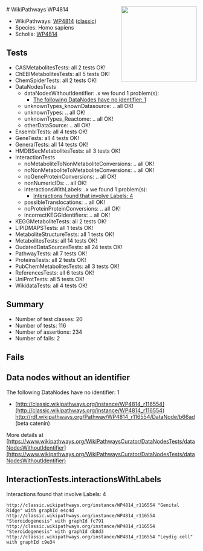 <img style="float: right; width: 200px" src="https://upload.wikimedia.org/wikipedia/commons/thumb/8/83/Wplogo_with_text_500.png/640px-Wplogo_with_text_500.png" />
# WikiPathways WP4814

* WikiPathways: [WP4814](https://wikipathways.org/pathways/WP4814) ([classic](https://classic.wikipathways.org/instance/WP4814))
* Species: Homo sapiens
* Scholia: [WP4814](https://scholia.toolforge.org/wikipathways/WP4814)
## Tests
* CASMetabolitesTests: all 2 tests OK!
* ChEBIMetabolitesTests: all 5 tests OK!
* ChemSpiderTests: all 2 tests OK!
* DataNodesTests
    * dataNodesWithoutIdentifier: .x we found 1 problem(s):
        * [The following DataNodes have no identifier: 1](#d2d32fa0)
    * unknownTypes_knownDatasource: .. all OK!
    * unknownTypes: .. all OK!
    * unknownTypes_Reactome: .. all OK!
    * otherDataSource: .. all OK!
* EnsemblTests: all 4 tests OK!
* GeneTests: all 4 tests OK!
* GeneralTests: all 14 tests OK!
* HMDBSecMetabolitesTests: all 3 tests OK!
* InteractionTests
    * noMetaboliteToNonMetaboliteConversions: .. all OK!
    * noNonMetaboliteToMetaboliteConversions: .. all OK!
    * noGeneProteinConversions: .. all OK!
    * nonNumericIDs: .. all OK!
    * interactionsWithLabels: .x we found 1 problem(s):
        * [Interactions found that involve Labels: 4](#630d267b)
    * possibleTranslocations: .. all OK!
    * noProteinProteinConversions: .. all OK!
    * incorrectKEGGIdentifiers: .. all OK!
* KEGGMetaboliteTests: all 2 tests OK!
* LIPIDMAPSTests: all 1 tests OK!
* MetaboliteStructureTests: all 1 tests OK!
* MetabolitesTests: all 14 tests OK!
* OudatedDataSourcesTests: all 24 tests OK!
* PathwayTests: all 7 tests OK!
* ProteinsTests: all 2 tests OK!
* PubChemMetabolitesTests: all 3 tests OK!
* ReferencesTests: all 6 tests OK!
* UniProtTests: all 5 tests OK!
* WikidataTests: all 4 tests OK!


## Summary

* Number of test classes: 20
* Number of tests: 116
* Number of assertions: 234
* Number of fails: 2

## Fails

<a name="d2d32fa0" />

## Data nodes without an identifier

The following DataNodes have no identifier: 1

* [http://classic.wikipathways.org/instance/WP4814_r116554](http://classic.wikipathways.org/instance/WP4814_r116554) http://rdf.wikipathways.org/Pathway/WP4814_r116554/DataNode/b66ad (beta catenin)


More details at [https://www.wikipathways.org/WikiPathwaysCurator/DataNodesTests/dataNodesWithoutIdentifier](https://www.wikipathways.org/WikiPathwaysCurator/DataNodesTests/dataNodesWithoutIdentifier)

<a name="630d267b" />

## InteractionTests.interactionsWithLabels

Interactions found that involve Labels: 4
```
http://classic.wikipathways.org/instance/WP4814_r116554 "Genital Ridge" with graphId e4c4d
http://classic.wikipathways.org/instance/WP4814_r116554 "Steroidogenesis" with graphId fc791
http://classic.wikipathways.org/instance/WP4814_r116554 "Steroidogenesis" with graphId db8d3
http://classic.wikipathways.org/instance/WP4814_r116554 "Leydig cell" with graphId c9e34
```

